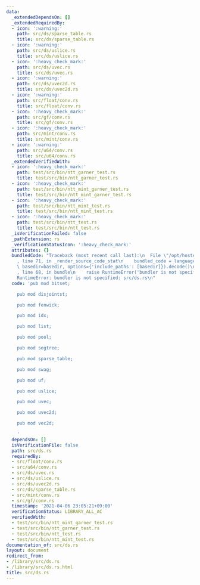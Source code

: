 ```yaml
---
data:
  _extendedDependsOn: []
  _extendedRequiredBy:
  - icon: ':warning:'
    path: src/ds/sparse_table.rs
    title: src/ds/sparse_table.rs
  - icon: ':warning:'
    path: src/ds/uslice.rs
    title: src/ds/uslice.rs
  - icon: ':heavy_check_mark:'
    path: src/ds/uvec.rs
    title: src/ds/uvec.rs
  - icon: ':warning:'
    path: src/ds/uvec2d.rs
    title: src/ds/uvec2d.rs
  - icon: ':warning:'
    path: src/float/conv.rs
    title: src/float/conv.rs
  - icon: ':heavy_check_mark:'
    path: src/gf/conv.rs
    title: src/gf/conv.rs
  - icon: ':heavy_check_mark:'
    path: src/mint/conv.rs
    title: src/mint/conv.rs
  - icon: ':warning:'
    path: src/u64/conv.rs
    title: src/u64/conv.rs
  _extendedVerifiedWith:
  - icon: ':heavy_check_mark:'
    path: test/src/bin/ntt_garner_test.rs
    title: test/src/bin/ntt_garner_test.rs
  - icon: ':heavy_check_mark:'
    path: test/src/bin/ntt_mint_garner_test.rs
    title: test/src/bin/ntt_mint_garner_test.rs
  - icon: ':heavy_check_mark:'
    path: test/src/bin/ntt_mint_test.rs
    title: test/src/bin/ntt_mint_test.rs
  - icon: ':heavy_check_mark:'
    path: test/src/bin/ntt_test.rs
    title: test/src/bin/ntt_test.rs
  _isVerificationFailed: false
  _pathExtension: rs
  _verificationStatusIcon: ':heavy_check_mark:'
  attributes: {}
  bundledCode: "Traceback (most recent call last):\n  File \"/opt/hostedtoolcache/Python/3.9.4/x64/lib/python3.9/site-packages/onlinejudge_verify/documentation/build.py\"\
    , line 71, in _render_source_code_stat\n    bundled_code = language.bundle(stat.path,\
    \ basedir=basedir, options={'include_paths': [basedir]}).decode()\n  File \"/opt/hostedtoolcache/Python/3.9.4/x64/lib/python3.9/site-packages/onlinejudge_verify/languages/user_defined.py\"\
    , line 68, in bundle\n    raise RuntimeError('bundler is not specified: {}'.format(path.as_posix()))\n\
    RuntimeError: bundler is not specified: src/ds.rs\n"
  code: 'pub mod bitset;

    pub mod disjointst;

    pub mod fenwick;

    pub mod idx;

    pub mod list;

    pub mod pool;

    pub mod segtree;

    pub mod sparse_table;

    pub mod swag;

    pub mod uf;

    pub mod uslice;

    pub mod uvec;

    pub mod uvec2d;

    pub mod vec2d;

    '
  dependsOn: []
  isVerificationFile: false
  path: src/ds.rs
  requiredBy:
  - src/float/conv.rs
  - src/u64/conv.rs
  - src/ds/uvec.rs
  - src/ds/uslice.rs
  - src/ds/uvec2d.rs
  - src/ds/sparse_table.rs
  - src/mint/conv.rs
  - src/gf/conv.rs
  timestamp: '2021-04-06 23:05:21+09:00'
  verificationStatus: LIBRARY_ALL_AC
  verifiedWith:
  - test/src/bin/ntt_mint_garner_test.rs
  - test/src/bin/ntt_garner_test.rs
  - test/src/bin/ntt_test.rs
  - test/src/bin/ntt_mint_test.rs
documentation_of: src/ds.rs
layout: document
redirect_from:
- /library/src/ds.rs
- /library/src/ds.rs.html
title: src/ds.rs
---
```

